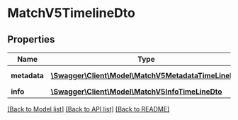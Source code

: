 # MatchV5TimelineDto

## Properties
Name | Type | Description | Notes
------------ | ------------- | ------------- | -------------
**metadata** | [**\Swagger\Client\Model\MatchV5MetadataTimeLineDto**](MatchV5MetadataTimeLineDto.md) | Match metadata. | 
**info** | [**\Swagger\Client\Model\MatchV5InfoTimeLineDto**](MatchV5InfoTimeLineDto.md) | Match info. | 

[[Back to Model list]](../README.md#documentation-for-models) [[Back to API list]](../README.md#documentation-for-api-endpoints) [[Back to README]](../README.md)


